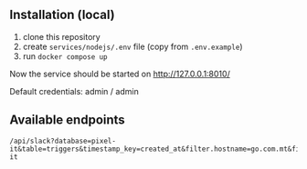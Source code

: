 ## Installation (local)

1. clone this repository
2. create `services/nodejs/.env` file (copy from `.env.example`)
3. run `docker compose up`

Now the service should be started on http://127.0.0.1:8010/

Default credentials: admin / admin

## Available endpoints

```
/api/slack?database=pixel-it&table=triggers&timestamp_key=created_at&filter.hostname=go.com.mt&filter.username=sms&workspace=marketzoo&channel=%23sms-it
```